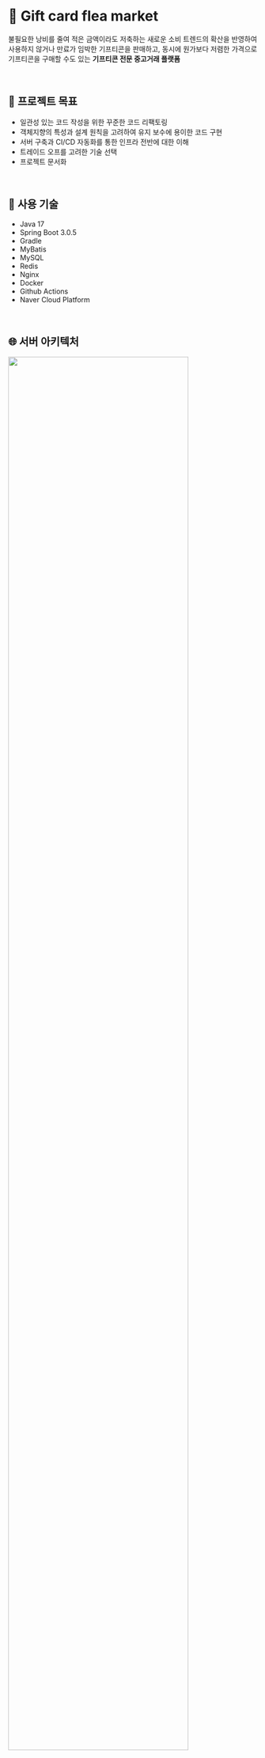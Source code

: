 # :gift: Gift card flea market

불필요한 낭비를 줄여 적은 금액이라도 저축하는 새로운 소비 트렌드의 확산을 반영하여 사용하지 않거나 만료가 임박한 기프티콘을 판매하고, 동시에 원가보다 저렴한 가격으로 기프티콘을 구매할 수도 있는 **기프티콘 전문
중고거래 플랫폼**

<br>

## :dart: 프로젝트 목표

- 일관성 있는 코드 작성을 위한 꾸준한 코드 리팩토링
- 객체지향의 특성과 설계 원칙을 고려하여 유지 보수에 용이한 코드 구현
- 서버 구축과 CI/CD 자동화를 통한 인프라 전반에 대한 이해
- 트레이드 오프를 고려한 기술 선택
- 프로젝트 문서화

<br>

## :wrench: 사용 기술

- Java 17
- Spring Boot 3.0.5
- Gradle
- MyBatis
- MySQL
- Redis
- Nginx
- Docker
- Github Actions
- Naver Cloud Platform

<br>

## :globe_with_meridians: 서버 아키텍처

<img src = "https://github.com/ghm8614/gift-card-flea-market_v2/assets/74194588/da01bebf-1a14-41df-af9a-7aa582377afe" width="85%" height="85%" />

<br>

## :book: WIKI

해당 프로젝트의 모든 정보는 [WIKI](https://github.com/ghm8614/gift-card-flea-market_v2/wiki)를 통해 참고하실 수 있습니다.

&emsp;:small_blue_diamond: [Prototype](https://github.com/ghm8614/gift-card-flea-market_v2/wiki/01.Prototype) <br/>
&emsp;:small_blue_diamond: [UseCase](https://github.com/ghm8614/gift-card-flea-market_v2/wiki/02.UseCase) <br/>
&emsp;:small_blue_diamond: [Project Convention](https://github.com/ghm8614/gift-card-flea-market_v2/wiki/03.Project-Convention) <br/>
&emsp;:small_blue_diamond: [Data Modeling](https://github.com/ghm8614/gift-card-flea-market_v2/wiki/04.Data-Modeling) <br/>
&emsp;:small_blue_diamond: [Server Architecture](https://github.com/ghm8614/gift-card-flea-market_v2/wiki/05.-Server-Architecture) <br/>
